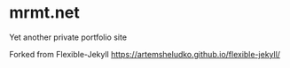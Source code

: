 # mrmt.net

Yet another private portfolio site

Forked from Flexible-Jekyll https://artemsheludko.github.io/flexible-jekyll/
